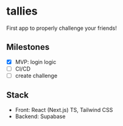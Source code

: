 # tallies

First app to properly challenge your friends!

## Milestones

-   [x] MVP: login logic
-   [ ] CI/CD
-   [ ] create challenge

## Stack

-   Front: React (Next.js) TS, Tailwind CSS
-   Backend: Supabase
